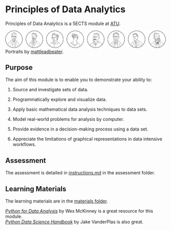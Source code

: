 # Principles of Data Analytics

Principles of Data Analytics is a 5ECTS module at [ATU](https://www.atu.ie).

![Logicians](https://raw.githubusercontent.com/ianmcloughlin/images/master/principles_da_banner.png)  
Portraits by [mattleadbeater](https://www.instagram.com/mattleadbeater/).

## Purpose

The aim of this module is to enable you to demonstrate your ability to:

1. Source and investigate sets of data.

2. Programmatically explore and visualize data.

3. Apply basic mathematical data analysis techniques to data sets.

4. Model real-world problems for analysis by computer.

5. Provide evidence in a decision-making process using a data set.

6. Appreciate the limitations of graphical representations in data intensive workflows.

## Assessment

The assessment is detailed in [instructions.md](assessment/instructions.md) in the assessment folder.  

## Learning Materials

The learning materials are in the [materials folder](materials).  

[*Python for Data Analysis*](https://wesmckinney.com/book/) by Wes McKinney is a great resource for this module.  
[*Python Data Science Handbook*](https://jakevdp.github.io/PythonDataScienceHandbook/) by Jake VanderPlas is also great.  
